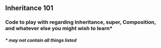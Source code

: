 ## Inheritance 101

### Code to play with regarding Inheritance, super, Composition, and whatever else you might wish to learn*


##### * may not contain all things listed

